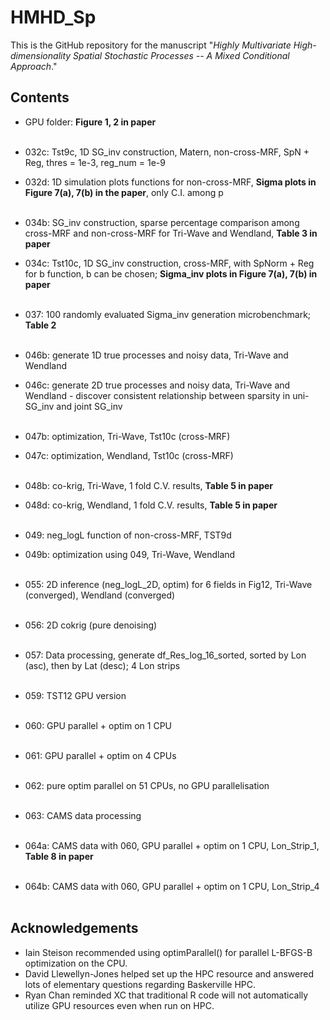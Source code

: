 # HMHD_Sp
This is the GitHub repository for the manuscript "_Highly Multivariate High-dimensionality Spatial Stochastic Processes -- A Mixed Conditional Approach_."


## Contents
- GPU folder: **Figure 1, 2 in paper** <br><br>

- 032c: Tst9c, 1D SG_inv construction, Matern, non-cross-MRF, SpN + Reg, thres = 1e-3, reg_num = 1e-9
- 032d: 1D simulation plots functions for non-cross-MRF, **Sigma plots in Figure 7(a), 7(b) in the paper**, only C.I. among p <br><br>

- 034b: SG_inv construction, sparse percentage comparison among cross-MRF and non-cross-MRF for Tri-Wave and Wendland, **Table 3 in paper**  
- 034c: Tst10c, 1D SG_inv construction, cross-MRF, with SpNorm + Reg for b function, b can be chosen; **Sigma_inv plots in Figure 7(a), 7(b) in paper** <br><br>

- 037: 100 randomly evaluated Sigma_inv generation microbenchmark; **Table 2** <br><br>

- 046b: generate 1D true processes and noisy data, Tri-Wave and Wendland
- 046c: generate 2D true processes and noisy data, Tri-Wave and Wendland
      - discover consistent relationship between sparsity in uni-SG_inv and joint SG_inv <br><br>

- 047b: optimization, Tri-Wave, Tst10c (cross-MRF)
- 047c: optimization, Wendland, Tst10c (cross-MRF) <br><br>

- 048b: co-krig, Tri-Wave, 1 fold C.V. results, **Table 5 in paper**
- 048d: co-krig, Wendland, 1 fold C.V. results, **Table 5 in paper** <br><br>

- 049: neg_logL function of non-cross-MRF, TST9d
- 049b: optimization using 049, Tri-Wave, Wendland <br><br>

- 055: 2D inference (neg_logL_2D, optim) for 6 fields in Fig12, Tri-Wave (converged), Wendland (converged) <br><br>

- 056: 2D cokrig (pure denoising) <br><br>

- 057: Data processing, generate df_Res_log_16_sorted, sorted by Lon (asc), then by Lat (desc); 4 Lon strips <br><br>

- 059: TST12 GPU version <br><br>

- 060: GPU parallel + optim on 1 CPU <br><br>

- 061: GPU parallel + optim on 4 CPUs <br><br>

- 062: pure optim parallel on 51 CPUs, no GPU parallelisation <br><br>

- 063: CAMS data processing <br><br>

- 064a: CAMS data with 060, GPU parallel + optim on 1 CPU, Lon_Strip_1, **Table 8 in paper** <br><br>
- 064b: CAMS data with 060, GPU parallel + optim on 1 CPU, Lon_Strip_4 <br><br>



## Acknowledgements

- Iain Steison recommended using optimParallel() for parallel L-BFGS-B optimization on the CPU. 
- David Llewellyn-Jones helped set up the HPC resource and answered lots of elementary questions regarding Baskerville HPC. 
- Ryan Chan reminded XC that traditional R code will not automatically utilize GPU resources even when run on HPC. 
